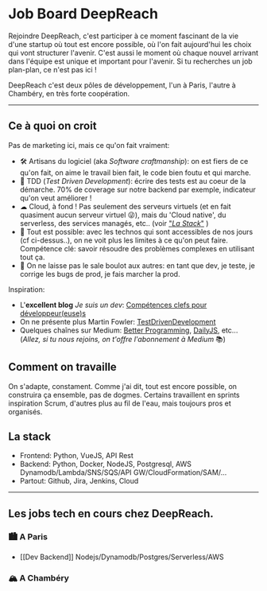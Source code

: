 # Job Board DeepReach

Rejoindre DeepReach, c'est participer à ce moment fascinant de la vie d'une startup où tout est encore possible, où l'on fait aujourd'hui les choix qui vont structurer l'avenir. C'est aussi le moment où chaque nouvel arrivant dans l'équipe est unique et important pour l'avenir. Si tu recherches un job plan-plan, ce n'est pas ici !

DeepReach c'est deux pôles de développement, l'un à Paris, l'autre à Chambéry, en très forte coopération. 

---

## Ce à quoi on croit

Pas de marketing ici, mais ce qu'on fait vraiment:
- 🛠 Artisans du logiciel (aka _Software craftmanship_): on est fiers de ce qu'on fait, on aime le travail bien fait, le code bien foutu et qui marche.
- 🔬 TDD (_Test Driven Development_): écrire des tests est au coeur de la démarche. 70% de coverage sur notre backend par exemple, indicateur qu'on veut améliorer !
- ☁ Cloud, à fond ! Pas seulement des serveurs virtuels (et en fait quasiment aucun serveur virtuel 😜), mais du 'Cloud native', du serverless, des services managés, etc.. (voir ["_La Stack_"](#La-Stack) )
- 🚀 Tout est possible: avec les technos qui sont accessibles de nos jours (cf ci-dessus..), on ne voit plus les limites à ce qu'on peut faire. Compétence clé: savoir résoudre des problèmes complexes en utilisant tout ça.
- 💩 On ne laisse pas le sale boulot aux autres: en tant que dev, je teste, je corrige les bugs de prod, je fais marcher la prod.

Inspiration:
- L'**excellent blog** _Je suis un dev_: [Compétences clefs pour développeur(euse)s](https://www.jesuisundev.com/competences-clefs-pour-developpeurs/)
- On ne présente plus Martin Fowler: [TestDrivenDevelopment](https://martinfowler.com/bliki/TestDrivenDevelopment.html)
- Quelques chaînes sur Medium: [Better Programming](https://medium.com/better-programming), [DailyJS](https://medium.com/dailyjs), etc... (_Allez, si tu nous rejoins, on t'offre l'abonnement à Medium_ 📚)

## Comment on travaille

On s'adapte, constament. Comme j'ai dit, tout est encore possible, on construira ça ensemble, pas de dogmes. Certains travaillent en sprints inspiration Scrum, d'autres plus au fil de l'eau, mais toujours pros et organisés. 

## La stack

- Frontend: Python, VueJS, API Rest
- Backend: Python, Docker, NodeJS, Postgresql, AWS Dynamodb/Lambda/SNS/SQS/API GW/CloudFormation/SAM/...
- Partout: Github, Jira, Jenkins, Cloud

--- 

## Les jobs tech en cours chez DeepReach. 

### 🏙 A Paris
* [[Dev Backend]] Nodejs/Dynamodb/Postgres/Serverless/AWS

### 🏔 A Chambéry

